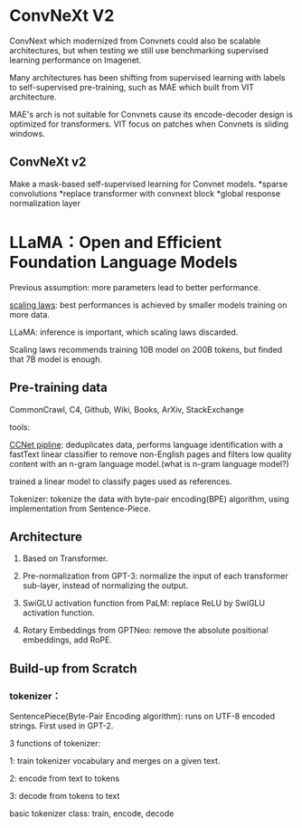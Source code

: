 # ConvNeXt V2
ConvNext which modernized from Convnets could also be scalable architectures, but when testing we still use benchmarking supervised learning performance on Imagenet.

Many architectures has been shifting from supervised learning with labels to self-supervised pre-training, such as MAE which built from VIT architecture.

MAE's arch is not suitable for Convnets cause its encode-decoder design is optimized for transformers. VIT focus on patches when Convnets is sliding windows.

## ConvNeXt v2

Make a mask-based self-supervised learning for Convnet models.
*sparse convolutions
*replace transformer with convnext block
*global response normalization layer
# LLaMA：Open and Efficient Foundation Language Models

Previous assumption: more parameters lead to better performance. 

[scaling laws](https://arxiv.org/abs/2203.15556): best performances is achieved by smaller models training on more data.

LLaMA: inference is important, which scaling laws discarded.

Scaling laws recommends training 10B model on 200B tokens,  but finded that 7B model is enough.

## Pre-training data

CommonCrawl, C4, Github, Wiki, Books, ArXiv, StackExchange

tools: 

[CCNet pipline](https://arxiv.org/abs/1911.00359): deduplicates data, performs language identification with
a fastText linear classifier to remove non-English pages and filters low quality content with an n-gram language model.(what is n-gram language model?)

trained a linear model to classify pages used as references.

Tokenizer: tokenize the data with byte-pair encoding(BPE) algorithm, using implementation from Sentence-Piece. 

## Architecture

1. Based on Transformer.

2. Pre-normalization from GPT-3: normalize the input of each transformer sub-layer, instead of normalizing the output.

3. SwiGLU activation function from PaLM: replace ReLU by SwiGLU activation function.

4. Rotary Embeddings from GPTNeo: remove the absolute positional embeddings, add RoPE.

## Build-up from Scratch

### tokenizer：

SentencePiece(Byte-Pair Encoding algorithm): runs on UTF-8 encoded strings. First used in GPT-2.

3 functions of tokenizer:

1: train tokenizer vocabulary and merges on a given text.

2: encode from text to tokens

3: decode from tokens to text

basic tokenizer class: train, encode, decode
